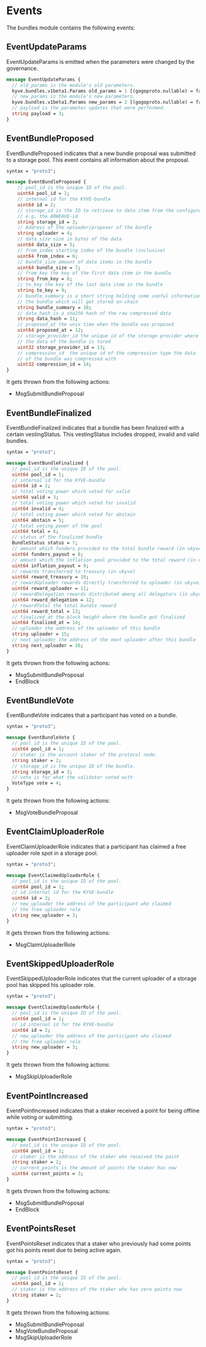 <!--
order: 6
-->

# Events

The bundles module contains the following events:

## EventUpdateParams

EventUpdateParams is emitted when the parameters were changed by the governance.

```protobuf
message EventUpdateParams {
  // old_params is the module's old parameters.
  kyve.bundles.v1beta1.Params old_params = 1 [(gogoproto.nullable) = false];
  // new_params is the module's new parameters.
  kyve.bundles.v1beta1.Params new_params = 2 [(gogoproto.nullable) = false];
  // payload is the parameter updates that were performed.
  string payload = 3;
}
```

## EventBundleProposed

EventBundleProposed indicates that a new bundle proposal was submitted
to a storage pool. This event contains all information about the
proposal.

```protobuf
syntax = "proto3";

message EventBundleProposed {
    // pool_id is the unique ID of the pool.
    uint64 pool_id = 1;
    // internal id for the KYVE-bundle
    uint64 id = 2;
    // storage_id is the ID to retrieve to data item from the configured storage provider
    // e.g. the ARWEAVE-id
    string storage_id = 3;
    // Address of the uploader/proposer of the bundle
    string uploader = 4;
    // data_size size in bytes of the data
    uint64 data_size = 5;
    // from_index starting index of the bundle (inclusive)
    uint64 from_index = 6;
    // bundle_size amount of data items in the bundle
    uint64 bundle_size = 7;
    // from_key the key of the first data item in the bundle
    string from_key = 8;
    // to_key the key of the last data item in the bundle
    string to_key = 9;
    // bundle_summary is a short string holding some useful information of
    // the bundle which will get stored on-chain
    string bundle_summary = 10;
    // data_hash is a sha256 hash of the raw compressed data
    string data_hash = 11;
    // proposed_at the unix time when the bundle was proposed
    uint64 proposed_at = 12;
    // storage_provider_id the unique id of the storage provider where
    // the data of the bundle is tored
    uint32 storage_provider_id = 13;
    // compression_id  the unique id of the compression type the data
    // of the bundle was compressed with
    uint32 compression_id = 14;
}
```

It gets thrown from the following actions:

- MsgSubmitBundleProposal

## EventBundleFinalized

EventBundleFinalized indicates that a bundle has been finalized with
a certain vestingStatus. This vestingStatus includes dropped, invalid and valid
bundles.

```protobuf
syntax = "proto3";

message EventBundleFinalized {
  // pool_id is the unique ID of the pool.
  uint64 pool_id = 1;
  // internal id for the KYVE-bundle
  uint64 id = 2;
  // total voting power which voted for valid
  uint64 valid = 3;
  // total voting power which voted for invalid
  uint64 invalid = 4;
  // total voting power which voted for abstain
  uint64 abstain = 5;
  // total voting power of the pool
  uint64 total = 6;
  // status of the finalized bundle
  BundleStatus status = 7;
  // amount which funders provided to the total bundle reward (in ukyve)
  uint64 funders_payout = 8;
  // amount which the inflation pool provided to the total reward (in ukyve)
  uint64 inflation_payout = 9;
  // rewards transferred to treasury (in ukyve)
  uint64 reward_treasury = 10;
  // rewardUploader rewards directly transferred to uploader (in ukyve)
  uint64 reward_uploader = 11;
  // rewardDelegation rewards distributed among all delegators (in ukyve)
  uint64 reward_delegation = 12;
  // rewardTotal the total bundle reward
  uint64 reward_total = 13;
  // finalized_at the block height where the bundle got finalized
  uint64 finalized_at = 14;
  // uploader the address of the uploader of this bundle
  string uploader = 15;
  // next_uploader the address of the next uploader after this bundle
  string next_uploader = 16;
}
```

It gets thrown from the following actions:

- MsgSubmitBundleProposal
- EndBlock

## EventBundleVote

EventBundleVote indicates that a participant has voted on a bundle.

```protobuf
syntax = "proto3";

message EventBundleVote {
  // pool_id is the unique ID of the pool.
  uint64 pool_id = 1;
  // staker is the account staker of the protocol node.
  string staker = 2;
  // storage_id is the unique ID of the bundle.
  string storage_id = 3;
  // vote is for what the validator voted with
  VoteType vote = 4;
}
```

It gets thrown from the following actions:

- MsgVoteBundleProposal

## EventClaimUploaderRole

EventClaimUploaderRole indicates that a participant has claimed
a free uploader role spot in a storage pool.

```protobuf
syntax = "proto3";

message EventClaimedUploaderRole {
  // pool_id is the unique ID of the pool.
  uint64 pool_id = 1;
  // id internal id for the KYVE-bundle
  uint64 id = 2;
  // new_uploader the address of the participant who claimed
  // the free uploader role
  string new_uploader = 3;
}
```

It gets thrown from the following actions:

- MsgClaimUploaderRole

## EventSkippedUploaderRole

EventSkippedUploaderRole indicates that the current uploader
of a storage pool has skipped his uploader role.

```protobuf
syntax = "proto3";

message EventClaimedUploaderRole {
  // pool_id is the unique ID of the pool.
  uint64 pool_id = 1;
  // id internal id for the KYVE-bundle
  uint64 id = 2;
  // new_uploader the address of the participant who claimed
  // the free uploader role
  string new_uploader = 3;
}
```

It gets thrown from the following actions:

- MsgSkipUploaderRole

## EventPointIncreased

EventPointIncreased indicates that a staker received a point
for being offline while voting or submitting.

```protobuf
syntax = "proto3";

message EventPointIncreased {
  // pool_id is the unique ID of the pool.
  uint64 pool_id = 1;
  // staker is the address of the staker who received the point
  string staker = 2;
  // current_points is the amount of points the staker has now
  uint64 current_points = 3;
}
```

It gets thrown from the following actions:

- MsgSubmitBundleProposal
- EndBlock

## EventPointsReset

EventPointsReset indicates that a staker who previously had
some points got his points reset due to being active again.

```protobuf
syntax = "proto3";

message EventPointsReset {
  // pool_id is the unique ID of the pool.
  uint64 pool_id = 1;
  // staker is the address of the staker who has zero points now
  string staker = 2;
}
```

It gets thrown from the following actions:

- MsgSubmitBundleProposal
- MsgVoteBundleProposal
- MsgSkipUploaderRole

